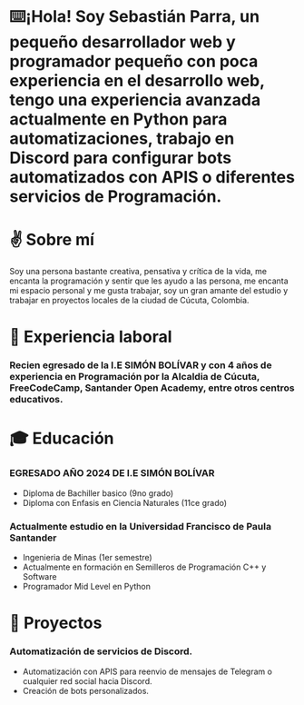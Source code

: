 # ⌨️¡Hola! Soy Sebastián Parra, un pequeño desarrollador web y programador pequeño con poca experiencia en el desarrollo web, tengo una experiencia avanzada actualmente en Python para automatizaciones, trabajo en Discord para configurar bots automatizados con APIS o diferentes servicios de Programación.

# ✌️ Sobre mí

Soy una persona bastante creativa, pensativa y crítica de la vida, me encanta la programación y sentir que les ayudo a las persona, me encanta mi espacio personal y me gusta trabajar, soy un gran amante del estudio y trabajar en proyectos locales de la ciudad de Cúcuta, Colombia.

# 💼 Experiencia laboral

### Recien egresado de la I.E SIMÓN BOLÍVAR y con 4 años de experiencia en Programación por la Alcaldia de Cúcuta, FreeCodeCamp, Santander Open Academy, entre otros centros educativos.

# 🎓 Educación

### EGRESADO AÑO 2024 DE I.E SIMÓN BOLÍVAR

- Diploma de Bachiller basico (9no grado)
- Diploma con Enfasis en Ciencia Naturales (11ce grado)

### Actualmente estudio en la Universidad Francisco de Paula Santander

- Ingenieria de Minas (1er semestre)
- Actualmente en formación en Semilleros de Programación C++ y Software
- Programador Mid Level en Python

# 🚀 Proyectos

### Automatización de servicios de Discord.

- Automatización con APIS para reenvio de mensajes de Telegram o cualquier red social hacia Discord.
- Creación de bots personalizados.
